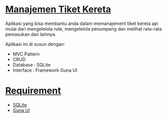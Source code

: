 <a href="https://github.com/Hazz-i/TicketTrainManagemnet"><h1>Manajemen Tiket Kereta</h1></a>

<p>Aplikasi yang bisa membantu anda dalam memanajement tiket kereta api mulai dari mengelelola rute, mengelelola penumpang dan melihat rata-rata pemasukan dan lainnya. </p>
<p>Aplikasi ini di susun dengan: </p>
<ul>
  <li>MVC Pattern</li>
  <li>CRUD</li>
  <li>Database : SQLite</li>
  <li>Interface : Framework Guna UI</li>
</ul>

<a href="https://github.com/Hazz-i/TicketTrainManagemne#Requirement"><h1>Requirement</h1></a>
<ul>
   <li><a href="https://sqlitebrowser.org/">SQLite</a></li>
  <li><a href="https://pesktop.com/en/windows/bunifu_ui_winforms_dataviz_advanced">Guna UI</a></li>
</ul>


